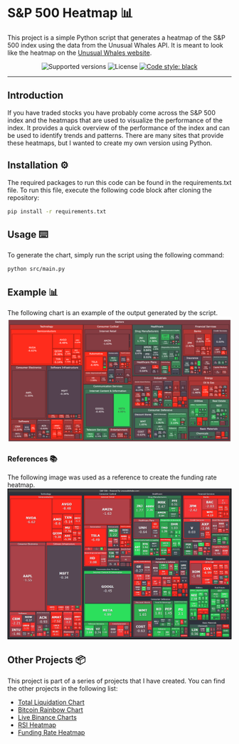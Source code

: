 # S&P 500 Heatmap 📊

This project is a simple Python script that generates a heatmap of the S&P 500 index using the data from the Unusual Whales API. It is meant to look like the heatmap on the [Unusual Whales website](https://unusualwhales.com/heatmaps).

<p align="center">
  <img src="https://img.shields.io/badge/python-3.8+-blue.svg" alt="Supported versions">
  <img src="https://img.shields.io/github/license/StephanAkkerman/funding-rate-heatmap.svg?color=brightgreen" alt="License">
  <a href="https://github.com/psf/black"><img src="https://img.shields.io/badge/code%20style-black-000000.svg" alt="Code style: black"></a>
</p>

---

## Introduction

If you have traded stocks you have probably come across the S&P 500 index and the heatmaps that are used to visualize the performance of the index. It provides a quick overview of the performance of the index and can be used to identify trends and patterns. There are many sites that provide these heatmaps, but I wanted to create my own version using Python.

## Installation ⚙️

The required packages to run this code can be found in the requirements.txt file. To run this file, execute the following code block after cloning the repository:

```bash
pip install -r requirements.txt
```

## Usage ⌨️

To generate the chart, simply run the script using the following command:

```bash
python src/main.py
```

## Example 📊

The following chart is an example of the output generated by the script.
![SPY Heatmap](img/spy_heatmap.png)

### References 📚

The following image was used as a reference to create the funding rate heatmap.
![SPY Heatmap Ref](img/spy_heatmap_reference.png)

## Other Projects 📦

This project is part of a series of projects that I have created. You can find the other projects in the following list:

- [Total Liquidation Chart](https://github.com/StephanAkkerman/liquidations-chart)
- [Bitcoin Rainbow Chart](https://github.com/StephanAkkerman/bitcoin-rainbow-chart)
- [Live Binance Charts](https://github.com/StephanAkkerman/live-binance-charts)
- [RSI Heatmap](https://github.com/StephanAkkerman/crypto-rsi-heatmap)
- [Funding Rate Heatmap](https://github.com/StephanAkkerman/funding-rate-heatmap)
